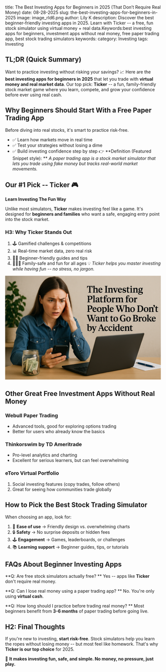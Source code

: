 title: The Best Investing Apps for Beginners in 2025 (That Don’t Require Real Money)
date: 08-28-2025
slug: the-best-investing-apps-for-beginners-in-2025
image: image_rId6.png
author: Lily K
description: Discover the best beginner-friendly investing apps in 2025. Learn with Ticker -- a free, fun stock simulator using virtual money + real data.Keywords:best investing apps for beginners, investment apps without real money, free paper trading app, best stock trading simulators
keywords: 
category: Investing
tags: Investing


## **TL;DR (Quick Summary)**

Want to practice investing without risking your savings? 📈 Here are the **best investing apps for beginners in 2025** that let you trade with **virtual money and real market data**. Our top pick: **Ticker** -- a fun, family-friendly stock market game where you learn, compete, and grow your confidence before ever using real cash.

## **Why Beginners Should Start With a Free Paper Trading App**

Before diving into real stocks, it's smart to practice risk-free.

- ✅ Learn how markets move in real time
- ✅ Test your strategies without losing a dime
- ✅ Build investing confidence step by step
👉 **Definition (Featured Snippet style):
** *A paper trading app is a stock market simulator that lets you trade using fake money but tracks real-world market movements.*

## **Our #1 Pick -- Ticker 🎮**

**Learn Investing The Fun Way**

Unlike most simulators, **Ticker** makes investing feel like a game. It's designed for **beginners and families** who want a safe, engaging entry point into the stock market.

### **H3: Why Ticker Stands Out**

1. 🕹️ Gamified challenges & competitions
1. 📊 Real-time market data, zero real risk
1. 🧑‍🎓 Beginner-friendly guides and tips
1. 👨‍👩‍👧 Family-safe and fun for all ages
💡 *Ticker helps you master investing while having fun -- no stress, no jargon.*

![Image](/imgs/image1.png)

## **Other Great Free Investment Apps Without Real Money**

### **Webull Paper Trading**

- Advanced tools, good for exploring options trading
- Better for users who already know the basics
### **Thinkorswim by TD Ameritrade**

- Pro-level analytics and charting
- Excellent for serious learners, but can feel overwhelming
### **eToro Virtual Portfolio**

1. Social investing features (copy trades, follow others)
1. Great for seeing how communities trade globally
## **How to Pick the Best Stock Trading Simulator**

When choosing an app, look for:

1. 🎯 **Ease of use** → Friendly design vs. overwhelming charts
1. 🔒 **Safety** → No surprise deposits or hidden fees
1. 🕹️ **Engagement** → Games, leaderboards, or challenges
1. 📚 **Learning support** → Beginner guides, tips, or tutorials
## **FAQs About Beginner Investing Apps**

**Q: Are free stock simulators actually free?
** Yes -- apps like **Ticker** don't require real money.

**Q: Can I lose real money using a paper trading app?
** No. You're only using **virtual cash**.

**Q: How long should I practice before trading real money?
** Most beginners benefit from **3-6 months** of paper trading before going live.

## **H2: Final Thoughts**

If you're new to investing, **start risk-free**. Stock simulators help you learn the ropes without losing money -- but most feel like homework. That's why **Ticker is our top choice** for 2025.

🎉 **It makes investing fun, safe, and simple. No money, no pressure, just play.**
